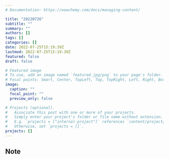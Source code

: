 ```yaml
---
# Documentation: https://wowchemy.com/docs/managing-content/

title: "20220726"
subtitle: ""
summary: ""
authors: []
tags: []
categories: []
date: 2022-07-25T15:19:39Z
lastmod: 2022-07-25T15:19:39Z
featured: false
draft: false

# Featured image
# To use, add an image named `featured.jpg/png` to your page's folder.
# Focal points: Smart, Center, TopLeft, Top, TopRight, Left, Right, BottomLeft, Bottom, BottomRight.
image:
  caption: ""
  focal_point: ""
  preview_only: false

# Projects (optional).
#   Associate this post with one or more of your projects.
#   Simply enter your project's folder or file name without extension.
#   E.g. `projects = ["internal-project"]` references `content/project/deep-learning/index.md`.
#   Otherwise, set `projects = []`.
projects: []
---
```


## Note

